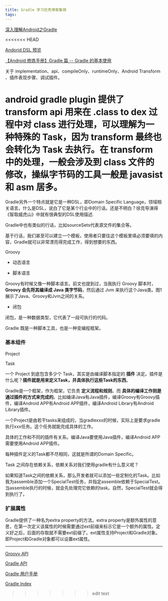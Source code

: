 ```yaml
---
title: Gradle 学习优秀博客集锦
tags:
---
```



[深入理解Android之Gradle](https://blog.csdn.net/innost/article/details/48228651)


<<<<<<< HEAD


[Andorid DSL 预览](http://google.github.io/android-gradle-dsl/current/)

[【Android 修炼手册】Gradle 篇 -- Gradle 的基本使用](https://zhuanlan.zhihu.com/p/65249493)

关于 implementation、api、compileOnly、runtimeOnly、Android Transform 、插件表现步骤、调试插件。

android gradle plugin 提供了 transform api 用来在 .class to dex 过程中对 class 进行处理，可以理解为一种特殊的 Task，因为 transform 最终也会转化为 Task 去执行。在 transform 中的处理，一般会涉及到 class 文件的修改，操纵字节码的工具一般是 javasist 和 asm 居多。
=======
Gradle另外一个特点就是它是一种DSL，即Domain Specific Language，领域相关语言。什么是DSL，说白了它是某个行业中的行话。还是不明白？徐克导演得《智取威虎山》中就有很典型的DSL使用描述.

Gradle中也有类似的行话，比如sourceSets代表源文件的集合等。


基于行话，我们甚至可以建立一个模板，使用者只要往这个模板里填必须要填的内容，Gradle就可以非常漂亮得完成工作，得到想要的东西。

Groovy

* 动态语言


* 脚本语言


Groovy有时候又像一种脚本语言。前文也提到过，当我执行 Groovy 脚本时， **Groovy 会先将其编译成 Java 类字节码**，然后通过 Jvm 来执行这个Java类。图1展示了Java、Groovy和Jvm之间的关系。

* 闭包

闭包，是一种数据类型，它代表了一段可执行的代码。



Gradle 既是一种脚本工具，也是一种变编程框架。

### 基本组件

Project

Task


一个 Project 到底包含多少个 Task，其实是由编译脚本指定的 **插件** 决定。插件是什么呢？**插件就是用来定义Task，并具体执行这些Task的东西**。

Gradle是一个框架，作为框架，它负责 **定义流程和规则**。而 **具体的编译工作则是通过插件的方式来完成的**。比如编译Java有Java插件，编译Groovy有Groovy插件，编译Android APP有Android APP插件，编译Android Library有Android Library插件。

一个Project是由若干tasks来组成的，当gradlexxx的时候，实际上是要求gradle执行xxx任务。这个任务就能完成具体的工作。

具体的工作和不同的插件有关系。编译Java要使用Java插件，编译Android APP需要使用Android APP插件。

每种插件定义的Task都不尽相同，这就是所谓的Domain Specific。


Task 之间存在依赖关系，依赖关系对我们使用gradle有什么意义呢？

如果知道Task之间的依赖关系，那么开发者就可以添加一些定制化的Task。比如我为assemble添加一个SpecialTest任务，并指定assemble依赖于SpecialTest。当assemble执行的时候，就会先处理完它依赖的task。自然，SpecialTest就会得到执行了。



### 扩展属性 

Gradle提供了一种名为extra property的方法。extra property是额外属性的意思，在第一次定义该属性的时候需要通过ext前缀来标示它是一个额外的属性。定义好之后，后面的存取就不需要ext前缀了。ext属性支持Project和Gradle对象。即Project和Gradle对象都可以设置ext属性。                                                                                                                         

--- 


[Groovy API](http://www.groovy-lang.org/api.html)

[Gradle API](https://docs.gradle.org/current/javadoc/index.html?overview-summary.html)

[Gradle 用户手册](https://docs.gradle.org/current/userguide/userguide.html)

[Gradle Index](https://docs.gradle.org/current/javadoc/index-all.html)
>>>>>>> edit text
